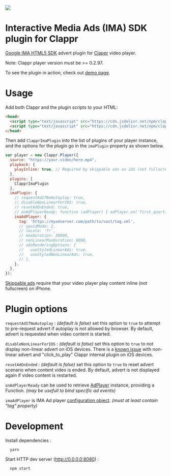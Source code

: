 ![](https://github.com/kslimani/clappr-ima-plugin/workflows/Functional%20tests/badge.svg)

# Interactive Media Ads (IMA) SDK plugin for Clappr

[Google IMA HTML5 SDK](https://developers.google.com/interactive-media-ads/docs/sdks/html5/quickstart) advert plugin for [Clappr](https://github.com/clappr/clappr) video player.

Note: Clappr player version must be >= 0.2.97.

To see the plugin in action, check out [demo page](https://kslimani.github.io/clappr-ima-plugin/).

# Usage

Add both Clappr and the plugin scripts to your HTML:

```html
<head>
  <script type="text/javascript" src="https://cdn.jsdelivr.net/npm/clappr@latest/dist/clappr.min.js"></script>
  <script type="text/javascript" src="https://cdn.jsdelivr.net/npm/clappr-ima-plugin@latest/dist/clappr-ima-plugin.min.js"></script>
</head>
```

Then add `ClapprImaPlugin` into the list of plugins of your player instance, and the options for the plugin go in the `imaPlugin` property as shown below.

```javascript
var player = new Clappr.Player({
  source: "https://your.video/here.mp4",
  playback: {
    playInline: true, // Required by skippable ads on iOS (not fullscreen)
  },
  plugins: [
    ClapprImaPlugin
  ],
  imaPlugin: {
    // requestAdIfNoAutoplay: true,
    // disableNonLinearForIOS: true,
    // resetAdOnEnded: true,
    // onAdPlayerReady: function (adPlayer) { adPlayer.on('first_quartile', function(o) { console.log(o); }); },
    imaAdPlayer: {
      tag: 'https://myadserver.com/path/to/vast/tag.xml',
      // vpaidMode: 2,
      // locale: 'fr',
      // maxDuration: 30000,
      // nonLinearMaxDuration: 8000,
      // adsRenderingOptions: {
      //   useStyledLinearAds: true,
      //   useStyledNonLinearAds: true,
      // },
    },
  },
});
```

[Skippable ads](https://developers.google.com/interactive-media-ads/docs/sdks/html5/skippable-ads) require that your video player play content inline (not fullscreen) on iPhone.

# Plugin options

`requestAdIfNoAutoplay` : _(default is false)_ set this option to `true` to attempt to pre-request advert if autoplay is not allowed by browser. By default, advert is requested when video content is started.

`disableNonLinearForIOS` : _(default is false)_ set this option to `true` to not display non-linear advert on iOS devices. There is a [known issue](https://github.com/kslimani/clappr-ima-plugin/issues/3) with non-linear advert and "click_to_play" Clappr internal plugin on iOS devices.

`resetAdOnEnded` : _(default is false)_ set this option to `true` to reset advert scenario when content video is ended. By default, advert is not displayed again if video content is restarted.

`onAdPlayerReady` can be used to retrieve [AdPlayer](https://github.com/kslimani/ima-ad-player) instance, providing a Function. _(may be usefull to bind specific ad events)_

`imaAdPlayer` is IMA Ad player [configuration object](https://github.com/kslimani/ima-ad-player/blob/master/docs/config.md). _(must at least contain "tag" property)_

# Development

Install dependencies :

```shell
  yarn
```

Start HTTP dev server (http://0.0.0.0:8080) :

```shell
  npm start
```
